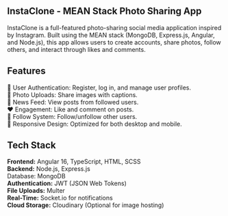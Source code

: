 ## InstaClone - MEAN Stack Photo Sharing App


InstaClone is a full-featured photo-sharing social media application inspired by Instagram. Built using the MEAN stack (MongoDB, Express.js, Angular, and Node.js), this app allows users to create accounts, share photos, follow others, and interact through likes and comments.

## Features

🔐 User Authentication: Register, log in, and manage user profiles. <br/>
📸 Photo Uploads: Share images with captions.<br/>
📰 News Feed: View posts from followed users.<br/>
❤️ Engagement: Like and comment on posts.<br/>
👥 Follow System: Follow/unfollow other users.<br/>
📲 Responsive Design: Optimized for both desktop and mobile.

## Tech Stack
<b>Frontend:</b> Angular 16, TypeScript, HTML, SCSS <br/>
<b>Backend:</b> Node.js, Express.js <br/>
</b>Database:</b> MongoDB <br/>
<b>Authentication:</b> JWT (JSON Web Tokens) <br/>
<b>File Uploads:</b> Multer <br/>
<b>Real-Time:</b> Socket.io for notifications <br/>
<b>Cloud Storage:</b> Cloudinary (Optional for image hosting) <br/>
